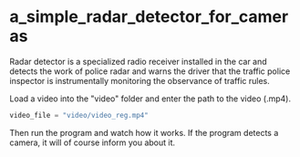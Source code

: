 # a_simple_radar_detector_for_cameras
Radar detector is a specialized radio receiver installed in the car and detects the work of police radar and warns the driver that the traffic police inspector is instrumentally monitoring the observance of traffic rules.

Load a video into the "video" folder and enter the path to the video (.mp4). 
```python
video_file = "video/video_reg.mp4"
```
Then run the program and watch how it works. If the program detects a camera, it will of course inform you about it.
